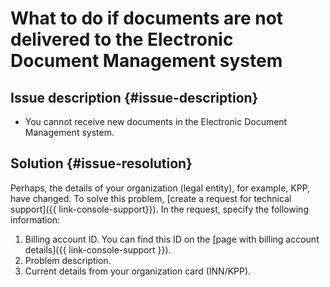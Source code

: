 # What to do if documents are not delivered to the Electronic Document Management system



## Issue description {#issue-description}

* You cannot receive new documents in the Electronic Document Management system.

## Solution {#issue-resolution}

Perhaps, the details of your organization (legal entity), for example, KPP, have changed.
To solve this problem, [create a request for technical support]({{ link-console-support}}).
In the request, specify the following information:

1. Billing account ID.
You can find this ID on the [page with billing account details]({{ link-console-support }}).
1. Problem description.
2. Current details from your organization card (INN/KPP).

